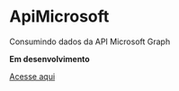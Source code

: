 # ApiMicrosoft
Consumindo dados da API Microsoft Graph

**Em desenvolvimento**

[Acesse aqui](https://matheusbecatini.github.io/ApiMicrosoft/)
